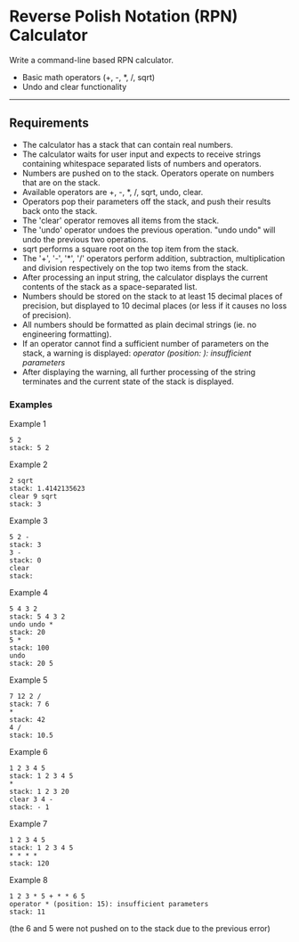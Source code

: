# Reverse Polish Notation (RPN) Calculator

Write a command-line based RPN calculator.

- Basic math operators (+, -, *, /, sqrt)
- Undo and clear functionality

---

## Requirements

- The calculator has a stack that can contain real numbers.
- The calculator waits for user input and expects to receive strings containing whitespace separated lists of numbers and operators.
- Numbers are pushed on to the stack. Operators operate on numbers that are on the stack.
- Available operators are +, -, *, /, sqrt, undo, clear.
- Operators pop their parameters off the stack, and push their results back onto the stack.
- The 'clear' operator removes all items from the stack.
- The 'undo' operator undoes the previous operation. "undo undo" will undo the previous two operations.
- sqrt performs a square root on the top item from the stack.
- The '+', '-', '*', '/' operators perform addition, subtraction, multiplication and division respectively on the top two items from the stack.
- After processing an input string, the calculator displays the current contents of the stack as a space-separated list.
- Numbers should be stored on the stack to at least 15 decimal places of precision, but displayed to 10 decimal places (or less if it causes no loss of precision).
- All numbers should be formatted as plain decimal strings (ie. no engineering formatting).
- If an operator cannot find a sufficient number of parameters on the stack, a warning is displayed: *operator <operator> (position: <pos>): insufficient parameters*
- After displaying the warning, all further processing of the string terminates and the current state of the stack is displayed.

### Examples

Example 1

```
5 2
stack: 5 2
```

Example 2

```
2 sqrt
stack: 1.4142135623
clear 9 sqrt
stack: 3
```

Example 3

```
5 2 -
stack: 3
3 -
stack: 0
clear
stack:
```

Example 4

```
5 4 3 2
stack: 5 4 3 2
undo undo *
stack: 20
5 *
stack: 100
undo
stack: 20 5
```

Example 5

```
7 12 2 /
stack: 7 6
*
stack: 42
4 /
stack: 10.5
```

Example 6

```
1 2 3 4 5
stack: 1 2 3 4 5
*
stack: 1 2 3 20
clear 3 4 -
stack: - 1
```

Example 7

```
1 2 3 4 5
stack: 1 2 3 4 5
* * * *
stack: 120
```

Example 8

```
1 2 3 * 5 + * * 6 5
operator * (position: 15): insufficient parameters
stack: 11
```
(the 6 and 5 were not pushed on to the stack
due to the previous error) 
